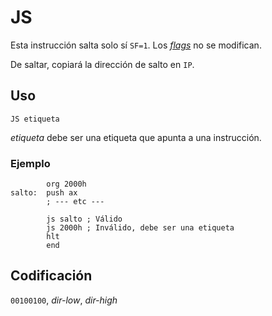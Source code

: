 # JS

Esta instrucción salta solo sí `SF=1`. Los [_flags_](../cpu#flags) no se modifican.

De saltar, copiará la dirección de salto en `IP`.

## Uso

```vonsim
JS etiqueta
```

_etiqueta_ debe ser una etiqueta que apunta a una instrucción.

### Ejemplo

```vonsim
        org 2000h
salto:  push ax
        ; --- etc ---

        js salto ; Válido
        js 2000h ; Inválido, debe ser una etiqueta
        hlt
        end
```

## Codificación

`00100100`, _dir-low_, _dir-high_
